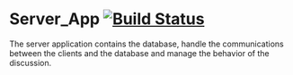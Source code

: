 # Server_App [![Build Status](https://travis-ci.com/PRO-A-09/server_app.svg?branch=dev)](https://travis-ci.com/PRO-A-09/server_app)
The server application contains the database, handle the communications between the clients and the database and manage the behavior of the discussion.
